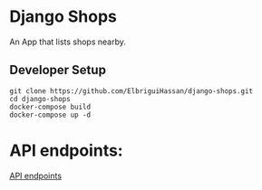 # Django Shops

An App that lists shops nearby.


## Developer Setup

```
git clone https://github.com/ElbriguiHassan/django-shops.git
cd django-shops
docker-compose build 
docker-compose up -d
```


# **API endpoints:**

[API endpoints](API.md)
